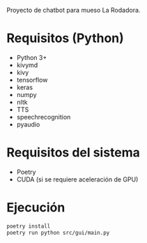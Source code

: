 Proyecto de chatbot para mueso La Rodadora.

# Requisitos (Python)
- Python 3+
- kivymd
- kivy
- tensorflow
- keras
- numpy
- nltk
- TTS
- speechrecognition
- pyaudio

# Requisitos del sistema
- Poetry
- CUDA (si se requiere aceleración de GPU)

# Ejecución

```bash
poetry install
poetry run python src/gui/main.py
```
